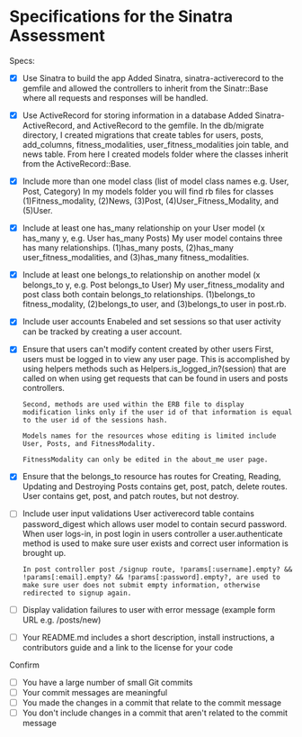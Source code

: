 # Specifications for the Sinatra Assessment

Specs:
- [x] Use Sinatra to build the app
      Added Sinatra, sinatra-activerecord to the gemfile and allowed the controllers to inherit from the Sinatr::Base where all requests and responses will be handled.

- [x] Use ActiveRecord for storing information in a database
      Added Sinatra-ActiveRecord, and ActiveRecord to the gemfile. In the db/migrate directory, I created migrations that create tables
      for users, posts, add_columns, fitness_modalities, user_fitness_modalities join table, and news table. From here I created models folder where the classes inherit from the ActiveRecord::Base.

- [x] Include more than one model class (list of model class names e.g. User, Post, Category)
      In my models folder you will find rb files for classes (1)Fitness_modality, (2)News, (3)Post, (4)User_Fitness_Modality, and (5)User.

- [x] Include at least one has_many relationship on your User model (x has_many y, e.g. User has_many Posts)
      My user model contains three has many relationships. (1)has_many posts, (2)has_many user_fitness_modalities, and (3)has_many fitness_modalities.

- [x] Include at least one belongs_to relationship on another model (x belongs_to y, e.g. Post belongs_to User)
      My user_fitness_modality and post class both contain belongs_to relationships. (1)belongs_to fitness_modality, (2)belongs_to user, and (3)belongs_to user in post.rb.

- [x] Include user accounts
      Enabeled and set sessions so that user activity can be tracked by creating a user account.

- [x] Ensure that users can't modify content created by other users
      First, users must be logged in to view any user page. This is accomplished by using helpers methods such as Helpers.is_logged_in?(session) that are called on when using get requests that can be found in users and posts controllers.

      Second, methods are used within the ERB file to display modification links only if the user id of that information is equal to the user id of the sessions hash.

      Models names for the resources whose editing is limited include User, Posts, and FitnessModality.

      FitnessModality can only be edited in the about_me user page.

- [X] Ensure that the belongs_to resource has routes for Creating, Reading, Updating and Destroying
      Posts contains get, post, patch, delete routes. User contains get, post, and patch routes, but not destroy.

- [ ] Include user input validations
      User activerecord table contains password_digest which allows user model to contain securd password. When user logs-in, in post login in users controller a user.authenticate method is used to make sure user exists and correct user information is brought up.

      In post controller post /signup route, !params[:username].empty? && !params[:email].empty? && !params[:password].empty?, are used to make sure user does not submit empty information, otherwise redirected to signup again.

      

- [ ] Display validation failures to user with error message (example form URL e.g. /posts/new)
- [ ] Your README.md includes a short description, install instructions, a contributors guide and a link to the license for your code

Confirm
- [ ] You have a large number of small Git commits
- [ ] Your commit messages are meaningful
- [ ] You made the changes in a commit that relate to the commit message
- [ ] You don't include changes in a commit that aren't related to the commit message
